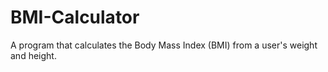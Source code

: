 # BMI-Calculator
A program that calculates the Body Mass Index (BMI) from a user's weight and height.
